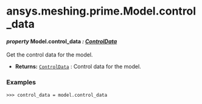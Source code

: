 <a id="ansys-meshing-prime-model-control-data"></a>

# ansys.meshing.prime.Model.control_data

<a id="ansys.meshing.prime.Model.control_data"></a>

#### *property* Model.control_data *: [ControlData](ansys.meshing.prime.ControlData.md#ansys.meshing.prime.ControlData)*

Get the control data for the model.

* **Returns:**
  [`ControlData`](ansys.meshing.prime.ControlData.md#ansys.meshing.prime.ControlData)
  : Control data for the model.

### Examples

```pycon
>>> control_data = model.control_data
```

<!-- !! processed by numpydoc !! -->

